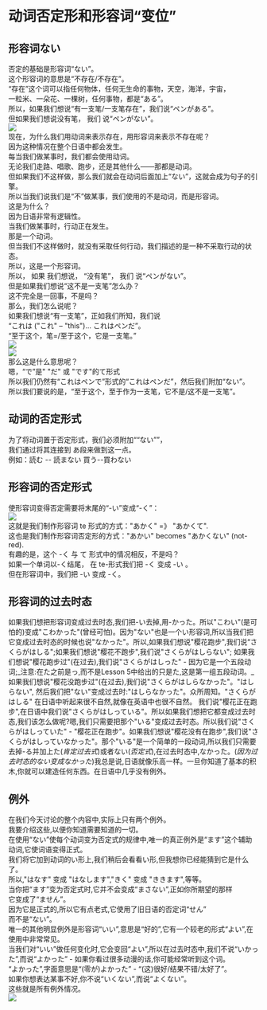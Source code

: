 <a name="oTiBQ"></a>
# 动词否定形和形容词“变位”
<a name="EXWo4"></a>
## 形容词ない
否定的基础是形容词“ない”。<br />这个形容词的意思是“不存在/不存在”。<br />“存在”这个词可以指任何物体，任何无生命的事物，天空，海洋，宇宙，<br />一粒米、一朵花、一棵树，任何事物，都是“ある”。<br />所以，如果我们想说“有一支笔/一支笔存在”，我们说“ペンがある”。<br />但如果我们想说没有笔， 我们 说“ペンがない”。<br />![](https://cdn.nlark.com/yuque/0/2023/png/1179742/1694091296809-eb244644-f9d9-4eb7-b97a-8352f6e19c71.png#averageHue=%23dedede&from=url&id=EokG3&originHeight=393&originWidth=743&originalType=binary&ratio=1.2&rotation=0&showTitle=false&status=done&style=none&title=)<br />现在，为什么我们用动词来表示存在，用形容词来表示不存在呢？<br />因为这种情况在整个日语中都会发生。<br />每当我们做某事时，我们都会使用动词。<br />无论我们走路、唱歌、跑步，还是其他什么——那都是动词。<br />但如果我们不这样做，那么我们就会在动词后面加上“ない”，这就会成为句子的引擎。<br />所以当我们说我们是“不”做某事，我们使用的不是动词，而是形容词。<br />这是为什么？<br />因为日语非常有逻辑性。<br />当我们做某事时，行动正在发生。<br />那是一个动词。<br />但当我们不这样做时，就没有采取任何行动，我们描述的是一种不采取行动的状态。<br />所以，这是一个形容词。<br />所以， 如果 我们想说， “没有笔”， 我们 说“ペンがない”。<br />但是如果我们想说“这不是一支笔”怎么办？<br />这不完全是一回事，不是吗？<br />那么，我们怎么说呢？<br />如果我们想说“有一支笔”，正如我们所知，我们说<br />“これは ("これ" – "this")... これはペンだ”。<br />“至于这个，笔=/至于这个，它是一支笔。”<br />![](https://cdn.nlark.com/yuque/0/2023/png/1179742/1694091713328-5dec5f27-249e-440e-990d-fc9e107abf96.png#averageHue=%23e7e7e7&from=url&id=urOMW&originHeight=389&originWidth=647&originalType=binary&ratio=1.2&rotation=0&showTitle=false&status=done&style=none&title=)<br />![](https://cdn.nlark.com/yuque/0/2023/png/1179742/1694091721841-60c29f81-bd9f-4139-b045-de991c813274.png#averageHue=%23e7e6e6&from=url&id=CAB9f&originHeight=413&originWidth=800&originalType=binary&ratio=1.2&rotation=0&showTitle=false&status=done&style=none&title=)<br />那么这是什么意思呢？<br />嗯，“で”是" "だ" 或 "です"的て形式<br />所以我们仍然有“これはペンで”形式的“これはペンだ”，然后我们附加“ない”。<br />所以我们要说的是，“至于这个，至于作为一支笔，它不是/这不是一支笔”。
<a name="BXegL"></a>
## 动词的否定形式
为了将动词置于否定形式，我们必须附加““ない””，<br />我们通过将其连接到 あ段来做到这一点。<br />例如：読む -- 読まない 買う--買わない
<a name="TFELb"></a>
## 形容词的否定形式
使形容词变得否定需要将末尾的“-い”变成“-く”：<br />![](https://cdn.nlark.com/yuque/0/2023/png/1179742/1694092787667-59d65d67-c27f-4688-934f-710bd420fce1.png#averageHue=%23f9f5f4&from=url&id=WOche&originHeight=412&originWidth=759&originalType=binary&ratio=1.2&rotation=0&showTitle=false&status=done&style=none&title=)<br />这就是我们制作形容词 te 形式的方式："あかく" =》 "あかくて".<br />这也是我们制作形容词否定形的方式："あかい" becomes "あかくない" (not-red).<br />有趣的是，这个 -く 与 て 形式中的情况相反，不是吗？<br />如果一个单词以-く结尾， 在 te-形式我们把 -く 变成 -い 。<br />但在形容词中，我们把 -い 变成 -く。 
<a name="jdKDt"></a>
## 形容词的过去时态
如果我们想把形容词变成过去时态,我们把-い去掉,用-かった。所以"こわい"(是可怕的)变成"こわかった"(曾经可怕)。因为"ない"也是一个い形容词,所以当我们把它变成过去时态的时候也说"なかった"。所以,如果我们想说"樱花跑步",我们说“さくらがはしる";如果我们想说"樱花不跑步",我们说"さくらがはしらない"; 如果我们想说"樱花跑步过"(在过去),我们说"さくらがはしった" - 因为它是一个五段动词;_注意:在た之前是っ,而不是Lesson 5中给出的只是た,这是第一组五段动词。_如果我们想说"樱花没跑步过"(在过去),我们说"さくらがはしらなかった"。"はしらない", 然后我们把"ない"变成过去时:"はしらなかった"。众所周知。"さくらがはしる" 在日语中听起来很不自然,就像在英语中也很不自然。 我们说"樱花正在跑步",在日语中我们说"さくらがはしっている"。所以如果我们想把它都变成过去时态,我们该怎么做呢?嗯,我们只需要把那个"いる"变成过去时态。所以我们说"さくらがはしっていた" - "樱花正在跑步"。如果我们想说"樱花没有在跑步",我们说"さくらがはしっていなかった"。那个"いる"是一个简单的一段动词,所以我们只需要去掉-る并加上た(_肯定过去式_)或者ない(_否定式_),在过去时态中,なかった。(_因为过去时态的ない变成なかった_)我总是说,日语就像乐高一样。一旦你知道了基本的积木,你就可以建造任何东西。在日语中几乎没有例外。
<a name="Tg2X5"></a>
## 例外
在我们今天讨论的整个内容中,实际上只有两个例外。 <br />我要介绍这些,以便你知道需要知道的一切。 <br />在使用“ない”使每个动词变为否定式的规律中,唯一的真正例外是“ます”这个辅助动词,它使词语变得正式。 <br />我们将它加到动词的い形上,我们稍后会看看い形,但我想你已经能猜到它是什么了。 <br />所以,"はなす" 变成 "はなします","きく" 变成 "ききます",等等。 <br />当你把“ます”变为否定式时,它并不会变成“まさない”,正如你所期望的那样<br />它变成了“ません”。 <br />因为它是正式的,所以它有点老式,它使用了旧日语的否定词“せん” <br />而不是“ない”。 <br />唯一的其他明显例外是形容词“いい”,意思是“好的”,它有一个较老的形式“よい”,在使用中非常常见。 <br />当我们对“いい”做任何变化时,它会变回“よい”,所以在过去时态中,我们不说“いかった”,而说“よかった” - 如果你看过很多动漫的话,你可能经常听到这个词。 <br />“よかった”,字面意思是“(零が)よかった” - “(这)很好/结果不错/太好了”。 <br />如果你想表达某事不好,你不说“いくない”,而说“よくない”。 <br />这些就是所有例外情况。<br />![](https://cdn.nlark.com/yuque/0/2023/png/1179742/1694094722679-defbf659-45d6-46ca-b160-a910ce43ae79.png#averageHue=%23fefefe&from=url&id=rfyWN&originHeight=365&originWidth=515&originalType=binary&ratio=1.2&rotation=0&showTitle=false&status=done&style=none&title=)
